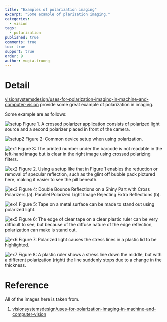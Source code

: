 ```yaml
---
title: "Examples of polarization imaging"
excerpt: "Some example of plarization imaging."
categories: 
  - vision
tags: 
  - polarization
published: true
comments: true
toc: true
support: true
order: 9
author: vugia.truong
---
```


# Detail

[visionsystemsdesign/uses-for-polarization-imaging-in-machine-and-computer-vision](https://www.vision-systems.com/lighting-optics/article/14068739/uses-for-polarization-imaging-in-machine-and-computer-vision?fbclid=IwAR00ag2deNAOzzxgbR4wNNaZ_LbaKvFPpNApIpm2BIf6Or7WWH1GmEiF-1M) provide some great example of polarization in imaging.


Some example are as follows:

![setup](/assets/images/2019/polar_2_setup.png)
Figure 1. A crossed polarizer application consists of polarized light source and a second polarizer placed in front of the camera.

![setup2](/assets/images/2019/polar_2_setup2.png)
Figure 2: Common device setup when using polarization.

![ex1](/assets/images/2019/polar_2_ex1.png)
Figure 3: The printed number under the barcode is not readable in the left-hand image but is clear in the right image using crossed polarizing filters.

![ex2](/assets/images/2019/polar_2_ex2.png)
Figure 2. Using a setup like that in Figure 1 enables the reduction or removal of specular reflection, such as the glint off bubble pack pictured here, making it easier to see the pill beneath.


![ex3](/assets/images/2019/polar_2_ex4.png)
Figure 4: Double Bounce Reflections on a Shiny Part with Cross Polarizers (a). Parallel Polarized Light Image Rejecting Extra Reflections (b).

![ex4](/assets/images/2019/polar_2_ex5.png)
Figure 5: Tape on a metal surface can be made to stand out using polarized light.


![ex5](/assets/images/2019/polar_2_ex6.png)
Figure 6: The edge of clear tape on a clear plastic ruler can be very difficult to see, but because of the diffuse nature of the edge reflection, polarization can make is stand out.


![ex6](/assets/images/2019/polar_2_ex7.png)
Figure 7: Polarized light causes the stress lines in a plastic lid to be highlighted.


![ex7](/assets/images/2019/polar_2_ex8.png)
Figure 8: A plastic ruler shows a stress line down the middle, but with a different polarization (right) the line suddenly stops due to a change in the thickness.


# Reference

All of the images here is taken from. 

1. [visionsystemsdesign/uses-for-polarization-imaging-in-machine-and-computer-vision](https://www.vision-systems.com/lighting-optics/article/14068739/uses-for-polarization-imaging-in-machine-and-computer-vision?fbclid=IwAR00ag2deNAOzzxgbR4wNNaZ_LbaKvFPpNApIpm2BIf6Or7WWH1GmEiF-1M)
